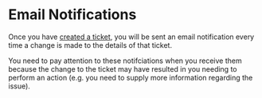 # Email Notifications

Once you have [created a ticket](../ticket/create), you will be sent an email notification every time a change is made to the details of that ticket.

You need to pay attention to these notifciations when you receive them because the change to the ticket may have resulted in you needing to perform an action (e.g. you need to supply more information regarding the issue).
